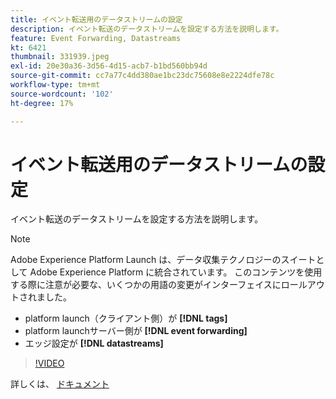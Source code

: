 ```yaml
---
title: イベント転送用のデータストリームの設定
description: イベント転送のデータストリームを設定する方法を説明します。
feature: Event Forwarding, Datastreams
kt: 6421
thumbnail: 331939.jpeg
exl-id: 20e30a36-3d56-4d15-acb7-b1bd560bb94d
source-git-commit: cc7a77c4dd380ae1bc23dc75608e8e2224dfe78c
workflow-type: tm+mt
source-wordcount: '102'
ht-degree: 17%

---
```


# イベント転送用のデータストリームの設定

イベント転送のデータストリームを設定する方法を説明します。

>[!NOTE]
>
>Adobe Experience Platform Launch は、データ収集テクノロジーのスイートとして Adobe Experience Platform に統合されています。 このコンテンツを使用する際に注意が必要な、いくつかの用語の変更がインターフェイスにロールアウトされました。
> 
> * platform launch（クライアント側）が **[!DNL tags]**
> * platform launchサーバー側が **[!DNL event forwarding]**
> * エッジ設定が **[!DNL datastreams]**


>[!VIDEO](https://video.tv.adobe.com/v/331939?quality=12&learn=on)

詳しくは、 [ドキュメント](https://experienceleague.adobe.com/docs/experience-platform/tags/event-forwarding/getting-started.html#create-a-datastream)
